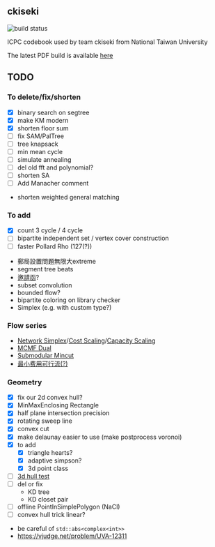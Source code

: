 ckiseki
----

![build status](https://github.com/OmeletWithoutEgg/ckiseki/workflows/build%20codebook.pdf/badge.svg)

ICPC codebook used by team ckiseki from National Taiwan University

The latest PDF build is available [here](https://github.com/OmeletWithoutEgg/ckiseki/raw/master/pdf/codebook.pdf)

## TODO

### To delete/fix/shorten
* [x] binary search on segtree
* [x] make KM modern
* [x] shorten floor sum
* [ ] fix SAM/PalTree
* [ ] tree knapsack
* [ ] min mean cycle
* [ ] simulate annealing
* [ ] del old fft and polynomial?
* [ ] shorten SA
* [ ] Add Manacher comment
* shorten weighted general matching

### To add
* [x] count 3 cycle / 4 cycle
* [ ] bipartite independent set / vertex cover construction
* [ ] faster Pollard Rho (127(?))
* 郵局設置問題無限大extreme
* segment tree beats
* [邀請函](https://omeletwithoutegg.github.io/2020/11/22/TIOJ-1978/)?
* subset convolution
* bounded flow?
* bipartite coloring on library checker
* Simplex (e.g. with custom type?)

### Flow series
* [Network Simplex](https://gist.github.com/brunodccarvalho/fb9f2b47d7f8469d209506b336013473)/[Cost Scaling](https://ideone.com/q6PWgB)/[Capacity Scaling](https://ouuan.github.io/post/%E5%9F%BA%E4%BA%8E-capacity-scaling-%E7%9A%84%E5%BC%B1%E5%A4%9A%E9%A1%B9%E5%BC%8F%E5%A4%8D%E6%9D%82%E5%BA%A6%E6%9C%80%E5%B0%8F%E8%B4%B9%E7%94%A8%E6%B5%81%E7%AE%97%E6%B3%95/)
* [MCMF Dual](https://github.com/brianbbsu/8BQube/commit/6277ef72c0f371195d79a432e374b44ed77a9807)
* [Submodular Mincut](https://theory-and-me.hatenablog.com/entry/2020/03/17/180157)
* [最小费用可行流(?)](https://www.cnblogs.com/smashfun/p/13259192.html)

### Geometry
* [x] fix our 2d convex hull?
* [x] MinMaxEnclosing Rectangle
* [x] half plane intersection precision
* [x] rotating sweep line
* [x] convex cut
* [x] make delaunay easier to use (make postprocess voronoi)
* [x] to add
    * [x] triangle hearts?
    * [x] adaptive simpson?
    * [x] 3d point class
* [ ] [3d hull test](https://vjudge.net/problem/HDU-3662)
* [ ] del or fix
    * KD tree
    * KD closet pair
* [ ] offline PointInSimplePolygon (NaCl)
* [ ] convex hull trick linear?
* be careful of `std::abs<complex<int>>`
* https://vjudge.net/problem/UVA-12311
